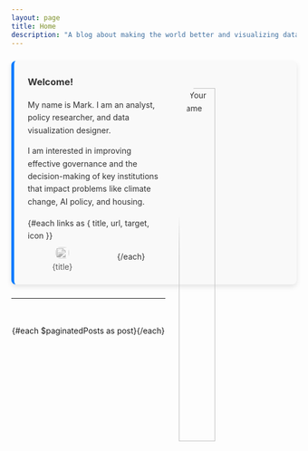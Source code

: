 ```yaml
---
layout: page
title: Home
description: "A blog about making the world better and visualizing data."
---
```


<script>
  import PostItem from "$lib/components/PostItem.svelte";
  import Pagination from "$lib/components/Pagination/Pagination.svelte";
  import { paginatedPosts } from "$lib/components/Pagination/paginatedPosts";
  import Seo from "$lib/components/Seo.svelte";
  import { siteTitle, siteDescription, links, mePic } from "$lib/constants";
  export let data;

  $: ({ posts } = data);
</script>

<div class="card-about">
    <img src="{mePic}" alt="Your Name" class="about-image">
    <h3>Welcome!</h3>
    <div class="about-text">
      <p>My name is Mark. I am an analyst, policy researcher, and data visualization designer.</p>
      <p>I am interested in improving effective governance and the decision-making of key institutions that impact problems like climate change, AI policy, and housing.</p>
    </div>
    <div class="about-links">
        {#each links as { title, url, target, icon }}
        <div class="link-item">
          <a href="{url}" {target}><img src="{icon}"/><span>{title}</span></a>
        </div>
        {/each}
    </div>

</div>


<hr/>

<div class="projects-container">
{#each $paginatedPosts as post}
  <PostItem {post} />
{/each}
</div>

<Pagination items={posts} itemsPerPage={6} />

<style>
.card-about {
  margin: 24px 0; /* Add some space to the top and bottom */
  color: #333; /* Change the font color */
  background-color: #f9f9f9; /* Add a light background color */
  padding: 24px; /* Add some padding */
  border-radius: 8px; /* Round the corners a bit */
  box-shadow: 0 4px 8px rgba(0, 0, 0, 0.1); /* Add a subtle shadow */
  line-height: 1.6;
  border-left: 5px solid #007bff; /* Bold, colored border line for emphasis */
}

.card-about h3 {
  margin-top: 0;
}

/* Responsive design adjustments */
@media (max-width: 768px) {
    .card-about {
        padding: 16px;
        margin: 16px 0;
    }
    .about-image {
    width: 40% !important;
}
}

.about-image {
    width: 40%; /* Responsive image width */
    max-width: 160px; /* Maximum size */
    height: auto;
    border-radius: 20%; /* Circular image */
    margin: 16px;
    padding: 8px;
    float: right;
}

.about-text {
  margin: 16px 0;
}

.about-links {
    display: flex;
    margin-top: 16px;
    justify-content: space-around;
    align-items: center;
    flex-wrap: wrap;
}

.link-item {
    flex-basis: calc(25% - 10px); /* Adjust the percentage for more or fewer items */
    text-align: center;
    margin-top: 8px;
    opacity: .7;
    filter: grayscale(1);
    transition: filter 200ms ease, transform 400ms ease; 
    line-height: 1;
}

.link-item a {
    text-decoration: none;
    display: flex;
    flex-flow: column;
    align-items: center;
}

.link-item span {
    display: block;
}
.link-item:hover {
    opacity: 1;
    filter: grayscale(0);
    transform: translateY(-3px);
}

.link-item img {
    width: 100%;
    max-width: 24px; /* Adjust based on your preference */
    height: auto;
    border-radius: 8px; /* Optional: for rounded corners */
    margin-bottom: 8px;
}

  .projects-container {
    display: flex;
    max-width: 1000px;
    margin: 3rem auto;
    flex-wrap: wrap;
    justify-content: center;
  }
</style>
